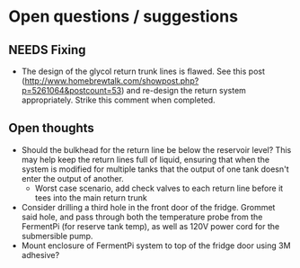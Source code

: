 # Open questions / suggestions

## NEEDS Fixing
* The design of the glycol return trunk lines is flawed.  See this post (http://www.homebrewtalk.com/showpost.php?p=5261064&postcount=53) and re-design the return system appropriately. Strike this comment when completed.

## Open thoughts
* Should the bulkhead for the return line be below the reservoir level?  This may help keep the return lines full of liquid, ensuring that when the system is modified for multiple tanks that the output of one tank doesn't enter the output of another.
  * Worst case scenario, add check valves to each return line before it tees into the main return trunk
* Consider drilling a third hole in the front door of the fridge.  Grommet said hole, and pass through both the temperature probe from the FermentPi (for reserve tank temp), as well as 120V power cord for the submersible pump.
* Mount enclosure of FermentPi system to top of the fridge door using 3M adhesive?

